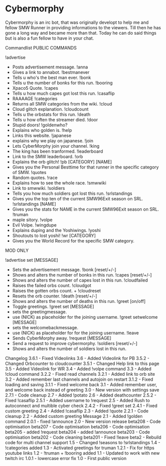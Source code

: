 Cybermorphy
===========

Cybermorphy is an irc bot, that was originally developt to help me and fellow SMW Runner in providing informations to the viewers. Till then he has gone a long way and became more than that. Today he can do said things but is also a fun fellow to have in your chat.

Commandlist
PUBLIC COMMANDS

!advertise
- Posts advertisement message.
!anna
- Gives a link to annabot.
!bestmanever
- Tells u who's the best man ever.
!bonk
- Tells u the number of bonks for this run.
!booring
- Xpaco5 Quote.
!capes
- Tells u how much capes got lost this run.
!casaflip
- RAAAAGE
!categories
- Returns all SMW categories from the wiki.
!cloud
- Cloud glitch explanation.
!cloudcount
- Tells u the orbstats for this run.
!death
- Tells u how often the streamer died.
!door
- Stupid doors!
!goldenwho?
- Explains who golden is.
!help
- Links this website.
!japanese
- explains why we play on japanese.
!join
- Lets CyberMorphy join your channel.
!king
- The king has been tranformed.
!leaderboard
- Link to the SMW leaderboard.
!orb
- Explains the orb glitch!
!pb [CATEGORY] [NAME]
- Gives you the Personal Besttime for that runner in the specific category of SMW.
!quotes
- Random quotes.
!race
- Explains how to see the whole race.
!smwwiki
- Link to smwwiki.
!soldiers
- Tells you how much soldiers got lost this run.
!srlstandings
- Gives you the top ten of the current SMW96Exit season on SRL.
!srlstandings [NAME]
- Gives you the stats for NAME in the current SMW96Exit season on SRL.
!truman
- maple sitory.
!volpe
- Evil Volpe.
!wingdupe
- Explains duping and the Yoshiwings.
!yoshi
- Shoutouts to lost yoshi!
!wr [CATEGORY]
- Gives you the World Record for the specific SMW category.

MOD ONLY

!advertise set [MESSAGE]
- Sets the advertisement message.
!bonk [reset/+/-]
- Shows and alters the number of bonks in this run.
!capes [reset/+/-]
- Shows and alters the number of capes lost in this run. !cloudfailed
- Raises the failed orbs count.
!cloudgot
- Raises the gotten orbs count. + !cloudreset
- Resets the orb counter. 
!death [reset/+/-]
- Shows and alters the number of deaths in this run.
!greet [on/off]
- Toggle greetings.
!greet set [MESSAGE]
- sets the greetingmessage.
- use (NICK) as placeholder for the joining username.
!greet setwelcome [MESSAGE]
- sets the welcomebackmessage.
- use (NICK) as placeholder for for the joining username.
!leave
- Sends CyberMorphy away.
!request [MESSAGE]
- Send a request to improve cybermorphy.
!soldiers [reset/+/-]
- Shows and alters the number of soldiers lost in this run.


Changelog
3.6.1 - Fixed Videolinks
3.6 - Added Videolink for PB
3.5.2 - Changed Orbcounter to cloudcounter
3.5.1 - Changed Help link to this page
3.5 - Added Videolink for WR
3.4 - Added !volpe command
3.3 - Added !cloud command
3.2.2 - Fixed read channels
3.2.1 - Added link to orb site
3.2 - Added remember last channels and autojoin on restart
3.1.2 - Fixed loading and saving
3.1.1 - Fixed welcome back
3.1 - Added remember user, and welcome back instead of greeting
3.0 - New version with settings save
2.7.1 - Code cleanup
2.7 - Added !potato
2.6 - Added deathcounter
2.5.2 - Fixed !casaflip
2.5.1 - Added username to !request
2.5 - Added Rush to autoconnect and multible cyber check
2.4.2 - Fixed !greet set
2.4.1 - Fixed custom greeting
2.4 - Added !casaflip
2.3 - Added !quote
2.2.1 - Code cleanup
2.2 - Added custom greeting Message
2.1 - Added !golden command
2.0.1 - fixed !announce
2.0 - New version release
beta208 - Code optimisation
beta207 - Code optimisation
beta206 - Code optimisation
beta205 - added !request
beta204 - added !announce
beta203 - Code optimisation
beta202 - Code cleaning
beta201 - Fixed !leave
beta2 - Rebuild code for multi channel support
1.5 - Changed !seasons to !srlstandings
1.4 - !categories added
1.3 - Activated greetings for truman
1.2.1 - Fix for https youtube links
1.2 - !truman + !booring added
1.1 - Updated to work with new twitch irc
1.0.1 - lowercase error fix
1.0 - First public version


